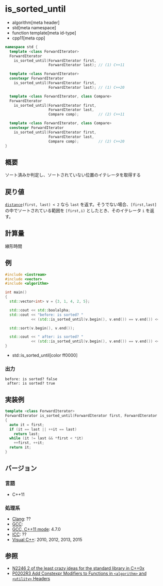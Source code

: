 # is_sorted_until
* algorithm[meta header]
* std[meta namespace]
* function template[meta id-type]
* cpp11[meta cpp]

```cpp
namespace std {
  template <class ForwardIterator>
  ForwardIterator
    is_sorted_until(ForwardIterator first,
                    ForwardIterator last); // (1) C++11

  template <class ForwardIterator>
  constexpr ForwardIterator
    is_sorted_until(ForwardIterator first,
                    ForwardIterator last); // (1) C++20

  template <class ForwardIterator, class Compare>
  ForwardIterator
    is_sorted_until(ForwardIterator first,
                    ForwardIterator last,
                    Compare comp);         // (2) C++11

  template <class ForwardIterator, class Compare>
  constexpr ForwardIterator
    is_sorted_until(ForwardIterator first,
                    ForwardIterator last,
                    Compare comp);         // (2) C++20
}
```

## 概要
ソート済みか判定し、ソートされていない位置のイテレータを取得する


## 戻り値
[`distance`](/reference/iterator/distance.md)`(first, last) < 2` なら `last` を返す。そうでない場合、`[first,last]` の中でソートされている範囲を `[first,i)` としたとき、そのイテレータ `i` を返す。


## 計算量
線形時間


## 例
```cpp example
#include <iostream>
#include <vector>
#include <algorithm>

int main()
{
  std::vector<int> v = {3, 1, 4, 2, 5};

  std::cout << std::boolalpha;
  std::cout << "before: is sorted? "
            << (std::is_sorted_until(v.begin(), v.end()) == v.end()) << std::endl;

  std::sort(v.begin(), v.end());

  std::cout << " after: is sorted? "
            << (std::is_sorted_until(v.begin(), v.end()) == v.end()) << std::endl;
}
```
* std::is_sorted_until[color ff0000]

### 出力
```
before: is sorted? false
 after: is sorted? true
```


## 実装例
```cpp
template <class ForwardIterator>
ForwardIterator is_sorted_until(ForwardIterator first, ForwardIterator last)
{
  auto it = first;
  if (it == last || ++it == last)
    return last;
  while (it != last && *first < *it)
    ++first, ++it;
  return it;
}
```


## バージョン
### 言語
- C++11


### 処理系
- [Clang](/implementation.md#clang): ??
- [GCC](/implementation.md#gcc): 
- [GCC, C++11 mode](/implementation.md#gcc): 4.7.0
- [ICC](/implementation.md#icc): ??
- [Visual C++](/implementation.md#visual_cpp): 2010, 2012, 2013, 2015


## 参照
- [N2246 2 of the least crazy ideas for the standard library in C++0x](http://www.open-std.org/jtc1/sc22/wg21/docs/papers/2007/n2246.html)
- [P0202R3 Add Constexpr Modifiers to Functions in `<algorithm>` and `<utility>` Headers](http://www.open-std.org/jtc1/sc22/wg21/docs/papers/2017/p0202r3.html)
